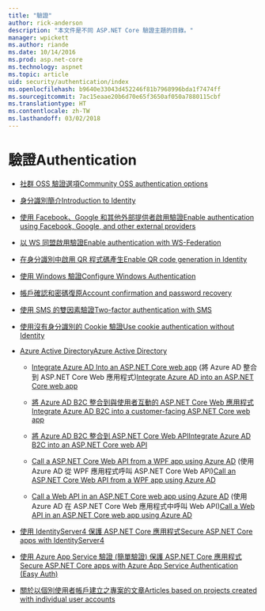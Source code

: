 ```yaml
---
title: "驗證"
author: rick-anderson
description: "本文件是不同 ASP.NET Core 驗證主題的目錄。"
manager: wpickett
ms.author: riande
ms.date: 10/14/2016
ms.prod: asp.net-core
ms.technology: aspnet
ms.topic: article
uid: security/authentication/index
ms.openlocfilehash: b9640e33043d452246f81b7968996bda1f7474ff
ms.sourcegitcommit: 7ac15eaae20b6d70e65f3650af050a7880115cbf
ms.translationtype: HT
ms.contentlocale: zh-TW
ms.lasthandoff: 03/02/2018
---
```

# <a name="authentication"></a><span data-ttu-id="e3a5e-103">驗證</span><span class="sxs-lookup"><span data-stu-id="e3a5e-103">Authentication</span></span>

* [<span data-ttu-id="e3a5e-104">社群 OSS 驗證選項</span><span class="sxs-lookup"><span data-stu-id="e3a5e-104">Community OSS authentication options</span></span>](community.md)

* [<span data-ttu-id="e3a5e-105">身分識別簡介</span><span class="sxs-lookup"><span data-stu-id="e3a5e-105">Introduction to Identity</span></span>](identity.md)

* [<span data-ttu-id="e3a5e-106">使用 Facebook、Google 和其他外部提供者啟用驗證</span><span class="sxs-lookup"><span data-stu-id="e3a5e-106">Enable authentication using Facebook, Google, and other external providers</span></span>](social/index.md)

* [<span data-ttu-id="e3a5e-107">以 WS 同盟啟用驗證</span><span class="sxs-lookup"><span data-stu-id="e3a5e-107">Enable authentication with WS-Federation</span></span>](ws-federation.md)

* [<span data-ttu-id="e3a5e-108">在身分識別中啟用 QR 程式碼產生</span><span class="sxs-lookup"><span data-stu-id="e3a5e-108">Enable QR code generation in Identity</span></span>](identity-enable-qrcodes.md)

* [<span data-ttu-id="e3a5e-109">使用 Windows 驗證</span><span class="sxs-lookup"><span data-stu-id="e3a5e-109">Configure Windows Authentication</span></span>](windowsauth.md)

* [<span data-ttu-id="e3a5e-110">帳戶確認和密碼復原</span><span class="sxs-lookup"><span data-stu-id="e3a5e-110">Account confirmation and password recovery</span></span>](accconfirm.md)

* [<span data-ttu-id="e3a5e-111">使用 SMS 的雙因素驗證</span><span class="sxs-lookup"><span data-stu-id="e3a5e-111">Two-factor authentication with SMS</span></span>](2fa.md)

* [<span data-ttu-id="e3a5e-112">使用沒有身分識別的 Cookie 驗證</span><span class="sxs-lookup"><span data-stu-id="e3a5e-112">Use cookie authentication without Identity</span></span>](cookie.md)

* [<span data-ttu-id="e3a5e-113">Azure Active Directory</span><span class="sxs-lookup"><span data-stu-id="e3a5e-113">Azure Active Directory</span></span>](azure-active-directory/index.md)

  * <span data-ttu-id="e3a5e-114">[Integrate Azure AD Into an ASP.NET Core web app](https://azure.microsoft.com/documentation/samples/active-directory-dotnet-webapp-openidconnect-aspnetcore/) (將 Azure AD 整合到 ASP.NET Core Web 應用程式)</span><span class="sxs-lookup"><span data-stu-id="e3a5e-114">[Integrate Azure AD into an ASP.NET Core web app](https://azure.microsoft.com/documentation/samples/active-directory-dotnet-webapp-openidconnect-aspnetcore/)</span></span>

  * [<span data-ttu-id="e3a5e-115">將 Azure AD B2C 整合到與使用者互動的 ASP.NET Core Web 應用程式</span><span class="sxs-lookup"><span data-stu-id="e3a5e-115">Integrate Azure AD B2C into a customer-facing ASP.NET Core web app</span></span>](azure-ad-b2c.md)

  * [<span data-ttu-id="e3a5e-116">將 Azure AD B2C 整合到 ASP.NET Core Web API</span><span class="sxs-lookup"><span data-stu-id="e3a5e-116">Integrate Azure AD B2C into an ASP.NET Core web API</span></span>](azure-ad-b2c-webapi.md)

  * <span data-ttu-id="e3a5e-117">[Call a ASP.NET Core Web API from a WPF app using Azure AD](https://azure.microsoft.com/documentation/samples/active-directory-dotnet-native-aspnetcore/) (使用 Azure AD 從 WPF 應用程式呼叫 ASP.NET Core Web API)</span><span class="sxs-lookup"><span data-stu-id="e3a5e-117">[Call an ASP.NET Core Web API from a WPF app using Azure AD](https://azure.microsoft.com/documentation/samples/active-directory-dotnet-native-aspnetcore/)</span></span>

  * <span data-ttu-id="e3a5e-118">[Call a Web API in an ASP.NET Core web app using Azure AD](https://azure.microsoft.com/documentation/samples/active-directory-dotnet-webapp-webapi-openidconnect-aspnetcore/) (使用 Azure AD 在 ASP.NET Core Web 應用程式中呼叫 Web API)</span><span class="sxs-lookup"><span data-stu-id="e3a5e-118">[Call a Web API in an ASP.NET Core web app using Azure AD](https://azure.microsoft.com/documentation/samples/active-directory-dotnet-webapp-webapi-openidconnect-aspnetcore/)</span></span>

* [<span data-ttu-id="e3a5e-119">使用 IdentityServer4 保護 ASP.NET Core 應用程式</span><span class="sxs-lookup"><span data-stu-id="e3a5e-119">Secure ASP.NET Core apps with IdentityServer4</span></span>](http://docs.identityserver.io/en/release/)

* [<span data-ttu-id="e3a5e-120">使用 Azure App Service 驗證 (簡單驗證) 保護 ASP.NET Core 應用程式</span><span class="sxs-lookup"><span data-stu-id="e3a5e-120">Secure ASP.NET Core apps with Azure App Service Authentication (Easy Auth)</span></span>](https://docs.microsoft.com/azure/app-service/app-service-authentication-overview)

* [<span data-ttu-id="e3a5e-121">關於以個別使用者帳戶建立之專案的文章</span><span class="sxs-lookup"><span data-stu-id="e3a5e-121">Articles based on projects created with individual user accounts</span></span>](xref:security/authentication/individual)

